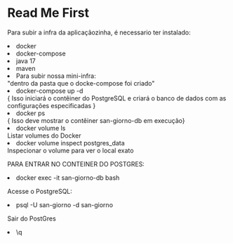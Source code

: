 # Read Me First

Para subir a infra da aplicaçãozinha, é necessario ter instalado:

<li>docker</li>
<li>docker-compose</li>
<li>java 17</li>
<li>maven</li>


<li>Para subir nossa mini-infra:</li>
"dentro da pasta que o docke-compose foi criado"

<li>docker-compose up -d</li>
{ Isso iniciará o contêiner do PostgreSQL e criará o banco de dados com as configurações especificadas }

<li>docker ps</li>
{ Isso deve mostrar o contêiner san-giorno-db em execução}

<li>docker volume ls</li>
Listar volumes do Docker

<li>docker volume inspect postgres_data</li>
Inspecionar o volume para ver o local exato


PARA ENTRAR NO CONTEINER DO POSTGRES:
<li>docker exec -it san-giorno-db bash</li>

Acesse o PostgreSQL:
<li>psql -U san-giorno -d san-giorno</li>

Sair do PostGres
<li>\q </li>

